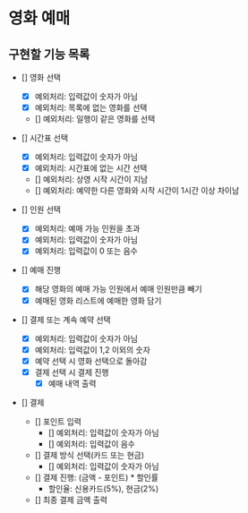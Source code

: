 # 영화 예매

## 구현할 기능 목록

- [] 영화 선택
    - [x] 예외처리: 입력값이 숫자가 아님
    - [x] 예외처리: 목록에 없는 영화를 선택
    - [] 예외처리: 일행이 같은 영화를 선택

- [] 시간표 선택
    - [x] 예외처리: 입력값이 숫자가 아님
    - [x] 예외처리: 시간표에 없는 시간 선택
    - [] 예외처리: 상영 시작 시간이 지남
    - [] 예외처리: 예약한 다른 영화와 시작 시간이 1시간 이상 차이남

- [] 인원 선택
    - [x] 예외처리: 예매 가능 인원을 초과
    - [x] 예외처리: 입력값이 숫자가 아님
    - [x] 예외처리: 입력값이 0 또는 음수
    
- [] 예매 진행
    - [x] 해당 영화의 예매 가능 인원에서 예매 인원만큼 빼기
    - [x] 예매된 영화 리스트에 예매한 영화 담기
 
- [] 결제 또는 계속 예약 선택
    - [x] 예외처리: 입력값이 숫자가 아님
    - [x] 예외처리: 입력값이 1,2 이외의 숫자
    - [x] 예약 선택 시 영화 선택으로 돌아감
    - [x] 결제 선택 시 결제 진행
        - [x] 예매 내역 출력

- [] 결제
    - [] 포인트 입력
        - [] 예외처리: 입력값이 숫자가 아님
        - [] 예외처리: 입력값이 음수
    - [] 결제 방식 선택(카드 또는 현금)
        - [] 예외처리: 입력값이 숫자가 아님
    - [] 결제 진행: (금액 - 포인트) * 할인률
        - 할인율: 신용카드(5%), 현금(2%)
    - [] 최종 결제 금액 출력
